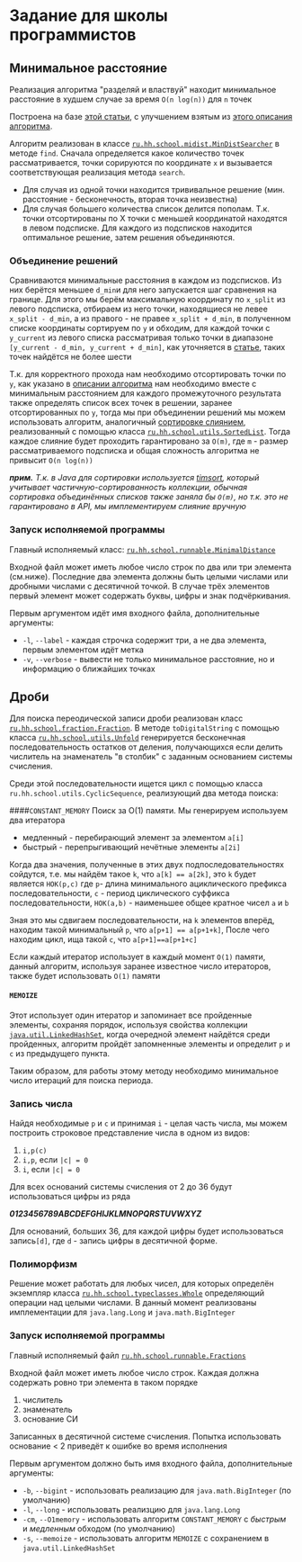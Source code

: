 # Задание для школы программистов

## Минимальное расстояние

Реализация алгоритма "разделяй и властвуй" находит минимальное расстояние в худшем случае за время `O(n log(n))` для `n` точек

Построена на базе [этой статьи][1], 
с улучшением взятым из [этого описания алгоритма][2].

Алгоритм реализован в классe [`ru.hh.school.midist.MinDistSearcher`][MinDistSearcher] в методе `find`.
Сначала определяется какое количество точек рассматривается, точки сорируются по координате `x` и вызывается соответствующая реализация метода `search`.

* Для случая из одной точки находится трививальное решение (мин. расстояние - бесконечность, вторая точка неизвестна)
* Для случая большего количества список делится пополам. Т.к. точки отсортированы по X точки с меньшей координатой находятся в левом подсписке.
  Для каждого из подсписков находится оптимальное решение, затем решения объединяются.

### Объединение решений

Сравниваются минимальные расстояния в каждом из подсписков. Из них берётся меньшее `d_min`и для него запускается шаг сравнения на границе.
Для этого мы берём максимальную координату по `x_split` из левого подсписка, 
отбираем из него точки, находящиеся не левее `x_split - d_min`, 
а из правого - не правее `x_split + d_min`, в полученном списке координаты сортируем по `y` и обходим, 
для каждой точки c `y_current` из левого списка рассматривая только точки в диапазоне 
`[y_current - d_min, y_current + d_min]`, как уточняется в [статье][1], таких точек найдётся не более шести
 
Т.к. для корректного прохода нам необходимо отсортировать точки по `y`, как указано в [описании алгоритма][2] 
нам необходимо вместе с минимальным расстоянием для каждого промежуточного результата также определять 
список всех точек в решении, заранее отсортированных по `y`, тогда мы при объединении решений мы можем использовать
алгоритм, аналогичный [сортировке слиянием][3], реализованный с помощью класса [`ru.hh.school.utils.SortedList`][SortedList].
Тогда каждое слияние будет проходить гарантировано за `O(m)`, где `m` - размер рассматриваемого подсписка 
и общая сложность алгоритма не привысит `O(n log(n))`

***прим.*** *Т.к. в Java для сортировки используется [timsort][4], который учитывает частичную-сортированность коллекции,
 обычная сортировка объединённых списков также заняла бы `O(m)`, 
 но т.к. это не гарантировано в API, мы имплементируем слияние вручную* 
 
### Запуск исполняемой программы

Главный исполняемый класс: [`ru.hh.school.runnable.MinimalDistance`][MinimalDistance]

Входной файл может иметь любое число строк по два или три элемента (см.ниже). 
Последние два элемента должны быть целыми числами или  дробными числами с десятичной точкой.
В случае трёх элементов первый элемент может содержать буквы, цифры и знак подчёркивания.

Первым аргументом идёт имя входного файла, дополнительные аргументы:

* `-l`, `--label` - каждая строчка содержит три, а не два элемента, первым элементом идёт метка
* `-v`, `--verbose` - вывести не только минимальное расстояние, но и информацию о ближайших точках

## Дроби

Для поиска переодической записи дроби реализован класс [`ru.hh.school.fraction.Fraction`][Fraction]. 
В методе `toDigitalString`  с помощью класса [`ru.hh.school.utils.Unfold`][Unfold] 
генерируется бесконечная последовательность остатков от деления, получающихся если делить
числитель на знаменатель "в столбик" с заданным основанием системы счисления.

Среди этой последовательности ищется цикл с помощью класса `ru.hh.school.utils.CyclicSequence`, 
реализующий два метода поиска:

####`CONSTANT_MEMORY` 
Поиск за O(1) памяти. Мы генерируем используем два итератора 

* медленный - перебирающий элемент за элементом `a[i]`
* быстрый - перепрыгивающий нечётные элементы `a[2i]`
      
Когда два значения, полученные в этих двух подпоследовательностях сойдутся, 
т.е. мы найдём такое `k`, что `a[k] == a[2k]`, это `k` будет является `НОК(p,c)`
где `p`- длина минимального ациклического префикса последовательности, `c` - период циклического суффикса последовательности, 
`НОК(a,b)` - наименьшее общее кратное чисел `a` и `b`

Зная это мы сдвигаем последовательности, на `k` элементов вперёд, находим такой минимальный `p`, что `a[p+1] == a[p+1+k]`,
После чего находим цикл, ища такой `с`, что `a[p+1]==a[p+1+c]`

Если каждый итератор использует в каждый момент `O(1)` памяти, данный алгоритм,
 используя заранее известное число итераторов, также будет использовать `O(1)` памяти
 
#### `MEMOIZE`
Этот использует один итератор и запоминает все пройденные элементы, сохраняя порядок, 
используя свойства коллекции [`java.util.LinkedHashSet`][LinkedHashSet], 
когда очередной элемент найдётся среди пройденных, 
алгоритм пройдёт запомненные элементы и определит `p` и `c` из предыдущего пункта.

Таким образом, для работы этому методу необходимо минимальное число итераций для поиска периода.

### Запись числа 
Найдя необходимые `p` и `c`  и принимая `i` - целая часть числа,
мы можем построить строковое представление числа в одном из видов:

1. `i,p(c)` 
2. `i,p`, если `|c| = 0`
3. `i`, если `|c| = 0`

Для всех оснований системы счисления от 2 до 36 будут использоваться цифры из ряда

***0123456789ABCDEFGHIJKLMNOPQRSTUVWXYZ***

Для оснований, больших 36, для каждой цифры будет использоваться запись`[d]`, 
где `d` - запись цифры в десятичной форме.

### Полиморфизм

Решение может работать для любых чисел, для которых определён экземпляр 
класса [`ru.hh.school.typeclasses.Whole`][Whole] определяющий операции над целыми числами.
В данный момент реализованы имплементации для `java.lang.Long` и `java.math.BigInteger`

### Запуск исполняемой программы

Главный исполняемый файл [`ru.hh.school.runnable.Fractions`][Fractions]

Входной файл может иметь любое число строк. Каждая должна содержать ровно три элемента в таком порядке

1. числитель
2. знаменатель
3. основание СИ

Записанных в десятичной системе счисления.
Попытка использовать основание < 2 приведёт к ошибке во время исполнения

Первым аргументом должно быть имя входного файла, дополнительные аргументы:

* `-b`, `--bigint` - использовать реализацию для `java.math.BigInteger` (по умолчанию)
* `-l`, `--long` - использовать реализцию для `java.lang.Long`
* `-cm`, `--O1memory` - использовать алгоритм `CONSTANT_MEMORY` c *быстрым* и *медленным* обходом (по умолчанию)
* `-s`, `--memoize` - использовать алгоритм `MEMOIZE` c сохранением в `java.util.LinkedHashSet`



[1]:https://en.wikipedia.org/wiki/Closest_pair_of_points_problem
[2]:http://e-maxx.ru/algo/nearest_points
[3]:https://ru.wikipedia.org/wiki/%D0%A1%D0%BE%D1%80%D1%82%D0%B8%D1%80%D0%BE%D0%B2%D0%BA%D0%B0_%D1%81%D0%BB%D0%B8%D1%8F%D0%BD%D0%B8%D0%B5%D0%BC
[4]:https://en.wikipedia.org/wiki/Timsort
[MinDistSearcher]:https://github.com/Odomontois/hhschool-task/blob/master/src/main/java/ru/hh/school/mindist/MinDistSearcher.java
[Sortedlist]:https://github.com/Odomontois/hhschool-task/blob/master/src/main/java/ru/hh/school/utils/SortedList.java
[MinimalDistance]:https://github.com/Odomontois/hhschool-task/blob/master/src/main/java/ru/hh/school/runnable/MinimalDistance.java
[Fraction]:https://github.com/Odomontois/hhschool-task/blob/master/src/main/java/ru/hh/school/fraction/Fraction.java
[Unfold]:https://github.com/Odomontois/hhschool-task/blob/master/src/main/java/ru/hh/school/utils/Unfold.java
[LinkedHashSet]:http://docs.oracle.com/javase/8/docs/api/java/util/LinkedHashSet.html
[Whole]:https://github.com/Odomontois/hhschool-task/blob/master/src/main/java/ru/hh/school/typeclasses/Whole.java
[Fractions]:https://github.com/Odomontois/hhschool-task/blob/master/src/main/java/ru/hh/school/runnable/Fractions.java